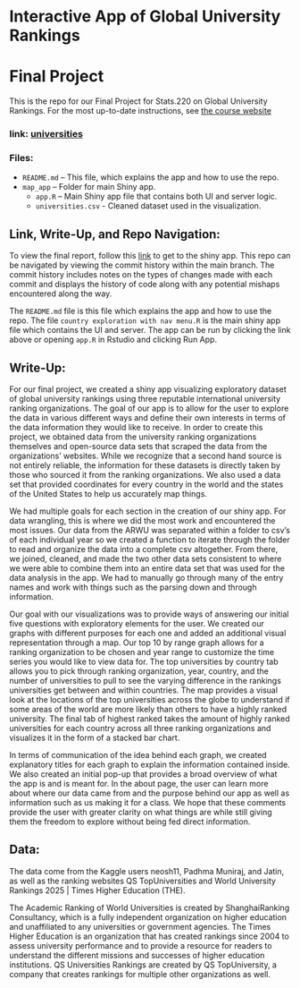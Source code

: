 # Interactive App of Global University Rankings
# Final Project

This is the repo for our Final Project for Stats.220 on Global University Rankings. For the most up-to-date instructions, see [the course website](https://stat220-s25.github.io/portfolio/portfolio-4.html)

### link: [universities](https://ianchang2.shinyapps.io/map_app/)

### Files:

- `README.md` – This file, which explains the app and how to use the repo.
- `map_app` – Folder for main Shiny app.
  - `app.R` – Main Shiny app file that contains both UI and server logic.
  - `universities.csv` - Cleaned dataset used in the visualization.



## Link, Write-Up, and Repo Navigation:

To view the final report, follow this [link](https://ianchang2.shinyapps.io/map_app/) to get to the shiny app. This repo can be navigated by viewing the commit history within the main branch. The commit history includes notes on the types of changes made with each commit and displays the history of code along with any potential mishaps encountered along the way. 

The `README.md` file is this file which explains the app and how to use the repo. The file `country exploration with nav menu.R` is the main shiny app file which contains the UI and server. The app can be run by clicking the link above or opening `app.R` in Rstudio and clicking Run App.

## Write-Up:

For our final project, we created a shiny app visualizing exploratory dataset of global university rankings using three reputable international university ranking organizations. The goal of our app is to allow for the user to explore the data in various different ways and define their own interests in terms of the data information they would like to receive. In order to create this project, we obtained data from the university ranking organizations themselves and open-source data sets that scraped the data from the organizations’ websites. While we recognize that a second hand source is not entirely reliable, the information for these datasets is directly taken by those who sourced it from the ranking organizations. We also used a data set that provided coordinates for every country in the world and the states of the United States to help us accurately map things.

We had multiple goals for each section in the creation of our shiny app. For data wrangling, this is where we did the most work and encountered the most issues. Our data from the ARWU was separated within a folder to csv’s of each individual year so we created a function to iterate through the folder to read and organize the data into a complete csv altogether. From there, we joined, cleaned, and made the two other data sets consistent to where we were able to combine them into an entire data set that was used for the data analysis in the app. We had to manually go through many of the entry names and work with things such as the parsing down and through information.

Our goal with our visualizations was to provide ways of answering our initial five questions with exploratory elements for the user. We created our graphs with different purposes for each one and added an additional visual representation through a map. Our top 10 by range graph allows for a ranking organization to be chosen and year range to customize the time series you would like to view data for. The top universities by country tab allows you to pick through ranking organization, year, country, and the number of universities to pull to see the varying difference in the rankings universities get between and within countries. The map provides a visual look at the locations of the top universities across the globe to understand if some areas of the world are more likely than others to have a highly ranked university. The final tab of highest ranked takes the amount of highly ranked universities for each country across all three ranking organizations and visualizes it in the form of a stacked bar chart.

In terms of communication of the idea behind each graph, we created explanatory titles for each graph to explain the information contained inside. We also created an initial pop-up that provides a broad overview of what the app is and is meant for. In the about page, the user can learn more about where our data came from and the purpose behind our app as well as information such as us making it for a class. We hope that these comments provide the user with greater clarity on what things are while still giving them the freedom to explore without being fed direct information.

## Data:

The data come from the Kaggle users neosh11, Padhma Muniraj, and Jatin, as well as the ranking websites QS TopUniversities and World University Rankings 2025 | Times Higher Education (THE). 

The Academic Ranking of World Universities is created by ShanghaiRanking Consultancy, which is a fully independent organization on higher education and unaffiliated to any universities or government agencies. 
The Times Higher Education is an organization that has created rankings since 2004 to assess university performance and to provide a resource for readers to understand the different missions and successes of higher education institutions. 
QS Universities Rankings are created by QS TopUniversity, a company that creates rankings for multiple other organizations as well.

